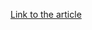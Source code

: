 [Link to the article](https://www.huntress.com/blog/time-travelers-busted-how-to-detect-impossible-travel-)
